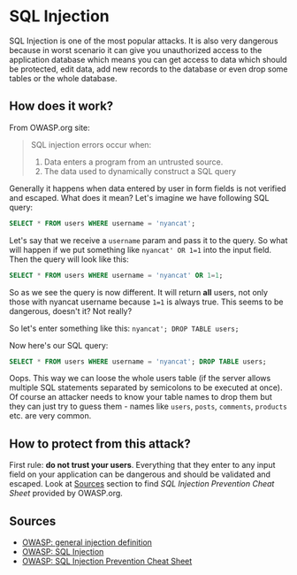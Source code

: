 # SQL Injection

SQL Injection is one of the most popular attacks. It is also very dangerous because in worst scenario it can give you unauthorized access to the application database which means you can get access to data which should be protected, edit data, add new records to the database or even drop some tables or the whole database.

## How does it work?

From OWASP.org site:

> SQL injection errors occur when:
>
> 1. Data enters a program from an untrusted source.
> 2. The data used to dynamically construct a SQL query

Generally it happens when data entered by user in form fields is not verified and escaped. What does it mean? Let's imagine we have following SQL query:

```SQL
SELECT * FROM users WHERE username = 'nyancat';
```

Let's say that we receive a `username` param and pass it to the query. So what will happen if we put something like `nyancat' OR 1=1`  into the input field. Then the query will look like this:

```SQL
SELECT * FROM users WHERE username = 'nyancat' OR 1=1;
```

So as we see the query is now different. It will return **all** users, not only those with nyancat username because `1=1` is always true. This seems to be dangerous, doesn't it? Not really?

So let's enter something like this: `nyancat'; DROP TABLE users;`

Now here's our SQL query:

```SQL
SELECT * FROM users WHERE username = 'nyancat'; DROP TABLE users;
```

Oops. This way we can loose the whole users table \(if the server allows multiple SQL statements separated by semicolons to be executed at once\). Of course an attacker needs to know your table names to drop them but they can just try to guess them - names like `users`, `posts`, `comments`, `products` etc. are very common.

## How to protect from this attack?

First rule: **do not trust your users**. Everything that they enter to any input field on your application can be dangerous and should be validated and escaped. Look at [Sources](#sources) section to find *SQL Injection Prevention Cheat Sheet* provided by OWASP.org.

## Sources

* [OWASP: general injection definition](https://www.owasp.org/index.php/Top_10_2017-A1-Injection)
* [OWASP: SQL Injection](https://www.owasp.org/index.php/SQL_Injection)
* [OWASP: SQL Injection Prevention Cheat Sheet](https://www.owasp.org/index.php/SQL_Injection_Prevention_Cheat_Sheet)



